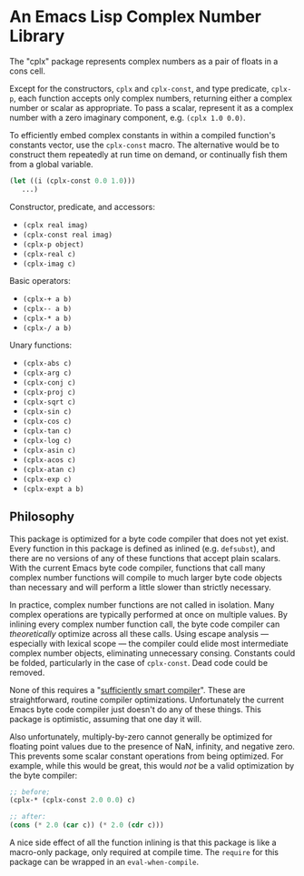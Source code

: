 # An Emacs Lisp Complex Number Library

The "cplx" package represents complex numbers as a pair of floats in a
cons cell.

Except for the constructors, `cplx` and `cplx-const`, and type
predicate, `cplx-p`, each function accepts only complex numbers,
returning either a complex number or scalar as appropriate. To pass a
scalar, represent it as a complex number with a zero imaginary
component, e.g. `(cplx 1.0 0.0)`.

To efficiently embed complex constants in within a compiled function's
constants vector, use the `cplx-const` macro. The alternative would be
to construct them repeatedly at run time on demand, or continually
fish them from a global variable.

```el
(let ((i (cplx-const 0.0 1.0)))
   ...)
```

Constructor, predicate, and accessors:

* `(cplx real imag)`
* `(cplx-const real imag)`
* `(cplx-p object)`
* `(cplx-real c)`
* `(cplx-imag c)`

Basic operators:

* `(cplx-+ a b)`
* `(cplx-- a b)`
* `(cplx-* a b)`
* `(cplx-/ a b)`

Unary functions:

* `(cplx-abs c)`
* `(cplx-arg c)`
* `(cplx-conj c)`
* `(cplx-proj c)`
* `(cplx-sqrt c)`
* `(cplx-sin c)`
* `(cplx-cos c)`
* `(cplx-tan c)`
* `(cplx-log c)`
* `(cplx-asin c)`
* `(cplx-acos c)`
* `(cplx-atan c)`
* `(cplx-exp c)`
* `(cplx-expt a b)`

## Philosophy

This package is optimized for a byte code compiler that does not yet
exist. Every function in this package is defined as inlined (e.g.
`defsubst`), and there are no versions of any of these functions that
accept plain scalars. With the current Emacs byte code compiler,
functions that call many complex number functions will compile to much
larger byte code objects than necessary and will perform a little
slower than strictly necessary.

In practice, complex number functions are not called in isolation.
Many complex operations are typically performed at once on multiple
values. By inlining every complex number function call, the byte code
compiler can *theoretically* optimize across all these calls. Using
escape analysis — especially with lexical scope — the compiler could
elide most intermediate complex number objects, eliminating
unnecessary consing. Constants could be folded, particularly in the
case of `cplx-const`. Dead code could be removed.

None of this requires a "[sufficiently smart compiler][opt]". These
are straightforward, routine compiler optimizations. Unfortunately the
current Emacs byte code compiler just doesn't do any of these things.
This package is optimistic, assuming that one day it will.

Also unfortunately, multiply-by-zero cannot generally be optimized for
floating point values due to the presence of NaN, infinity, and
negative zero. This prevents some scalar constant operations from
being optimized. For example, while this would be great, this would
*not* be a valid optimization by the byte compiler:

```el
;; before;
(cplx-* (cplx-const 2.0 0.0) c)

;; after:
(cons (* 2.0 (car c)) (* 2.0 (cdr c)))
```

A nice side effect of all the function inlining is that this package
is like a macro-only package, only required at compile time. The
`require` for this package can be wrapped in an `eval-when-compile`.


[opt]: http://wiki.c2.com/?SufficientlySmartCompiler
